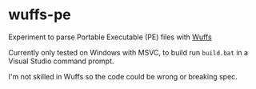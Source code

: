 # wuffs-pe

Experiment to parse Portable Executable (PE) files with [Wuffs](https://github.com/google/wuffs)

Currently only tested on Windows with MSVC, to build run `build.bat` in a Visual Studio command prompt.

I'm not skilled in Wuffs so the code could be wrong or breaking spec.
